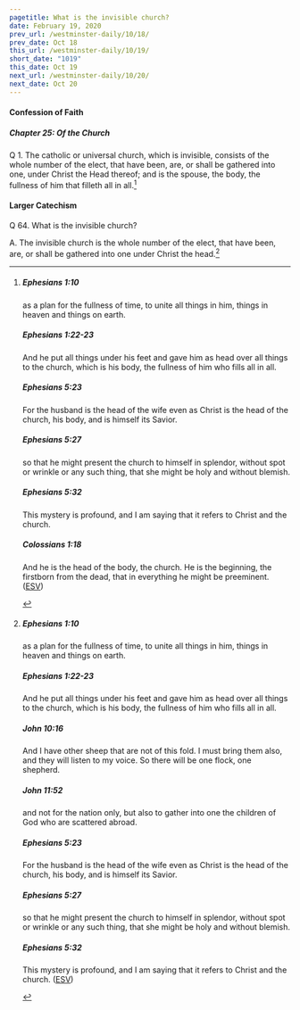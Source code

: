 ```yaml
---
pagetitle: What is the invisible church?
date: February 19, 2020
prev_url: /westminster-daily/10/18/
prev_date: Oct 18
this_url: /westminster-daily/10/19/
short_date: "1019"
this_date: Oct 19
next_url: /westminster-daily/10/20/
next_date: Oct 20
---
```


#### Confession of Faith

##### Chapter 25: Of the Church

<span class="q">Q 1.</span> The catholic or universal church, which is invisible, consists of the whole number of the elect, that have been, are, or shall be gathered into one, under Christ the Head thereof; and is the spouse, the body, the fullness of him that filleth all in all.[^fnref:wcf1]

[^fnref:wcf1]: <div class="esv"><h5>Ephesians 1:10</h5> <div class="esv-text"><p id="p49001010.01-1">as a plan for the fullness of time, to unite all things in him, things in heaven and things on earth.</p> </div><h5>Ephesians 1:22-23</h5> <div class="esv-text"><p id="p49001022.01-2">And he put all things under his feet and gave him as head over all things to the church, which is his body, the fullness of him who fills all in all.</p> </div><h5>Ephesians 5:23</h5> <div class="esv-text"><p id="p49005023.01-3">For the husband is the head of the wife even as Christ is the head of the church, his body, and is himself its Savior.</p> </div><h5>Ephesians 5:27</h5> <div class="esv-text"><p id="p49005027.01-4">so that he might present the church to himself in splendor, without spot or wrinkle or any such thing, that she might be holy and without blemish.</p> </div><h5>Ephesians 5:32</h5> <div class="esv-text"><p id="p49005032.01-5">This mystery is profound, and I am saying that it refers to Christ and the church.</p> </div><h5>Colossians 1:18</h5> <div class="esv-text"><p id="p51001018.01-6">And he is the head of the body, the church. He is the beginning, the firstborn from the dead, that in everything he might be preeminent.  (<a href="http://www.esv.org" class="copyright">ESV</a>)</p> </div> </div>


#### Larger Catechism

<span class="q">Q 64.</span> What is the invisible church?

<span class="q">A.</span> The invisible church is the whole number of the elect, that have been, are, or shall be gathered into one under Christ the head.[^fnref:wlc1]


[^fnref:wlc1]: <div class="esv"><h5>Ephesians 1:10</h5> <div class="esv-text"><p id="p49001010.01-1">as a plan for the fullness of time, to unite all things in him, things in heaven and things on earth.</p> </div><h5>Ephesians 1:22-23</h5> <div class="esv-text"><p id="p49001022.01-2">And he put all things under his feet and gave him as head over all things to the church, which is his body, the fullness of him who fills all in all.</p> </div><h5>John 10:16</h5> <div class="esv-text"><p id="p43010016.01-3"><span class="woc">And I have other sheep that are not of this fold. I must bring them also, and they will listen to my voice. So there will be one flock, one shepherd.</span></p> </div><h5>John 11:52</h5> <div class="esv-text"><p id="p43011052.01-4">and not for the nation only, but also to gather into one the children of God who are scattered abroad.</p> </div><h5>Ephesians 5:23</h5> <div class="esv-text"><p id="p49005023.01-5">For the husband is the head of the wife even as Christ is the head of the church, his body, and is himself its Savior.</p> </div><h5>Ephesians 5:27</h5> <div class="esv-text"><p id="p49005027.01-6">so that he might present the church to himself in splendor, without spot or wrinkle or any such thing, that she might be holy and without blemish.</p> </div><h5>Ephesians 5:32</h5> <div class="esv-text"><p id="p49005032.01-7">This mystery is profound, and I am saying that it refers to Christ and the church.  (<a href="http://www.esv.org" class="copyright">ESV</a>)</p> </div> </div>

